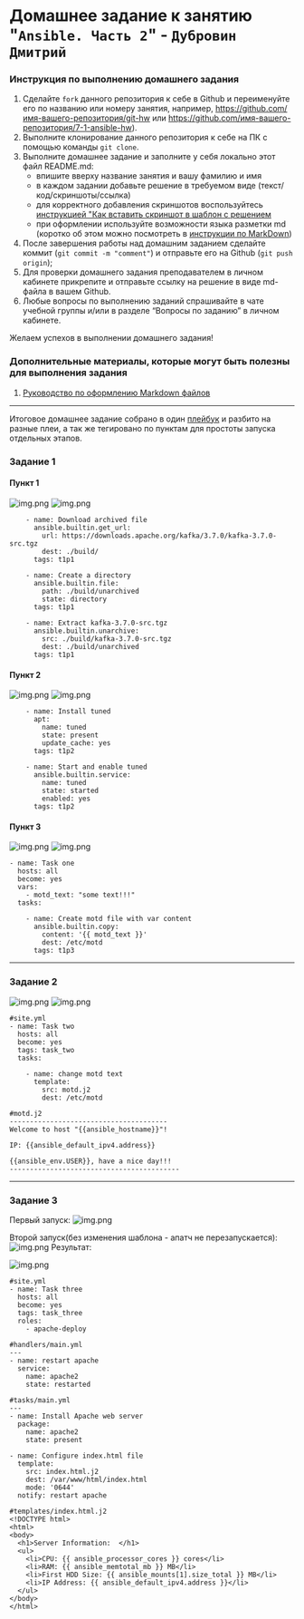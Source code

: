 # Домашнее задание к занятию "`Ansible. Часть 2`" - `Дубровин Дмитрий`


### Инструкция по выполнению домашнего задания

   1. Сделайте `fork` данного репозитория к себе в Github и переименуйте его по названию или номеру занятия, например, https://github.com/имя-вашего-репозитория/git-hw или  https://github.com/имя-вашего-репозитория/7-1-ansible-hw).
   2. Выполните клонирование данного репозитория к себе на ПК с помощью команды `git clone`.
   3. Выполните домашнее задание и заполните у себя локально этот файл README.md:
      - впишите вверху название занятия и вашу фамилию и имя
      - в каждом задании добавьте решение в требуемом виде (текст/код/скриншоты/ссылка)
      - для корректного добавления скриншотов воспользуйтесь [инструкцией "Как вставить скриншот в шаблон с решением](https://github.com/netology-code/sys-pattern-homework/blob/main/screen-instruction.md)
      - при оформлении используйте возможности языка разметки md (коротко об этом можно посмотреть в [инструкции  по MarkDown](https://github.com/netology-code/sys-pattern-homework/blob/main/md-instruction.md))
   4. После завершения работы над домашним заданием сделайте коммит (`git commit -m "comment"`) и отправьте его на Github (`git push origin`);
   5. Для проверки домашнего задания преподавателем в личном кабинете прикрепите и отправьте ссылку на решение в виде md-файла в вашем Github.
   6. Любые вопросы по выполнению заданий спрашивайте в чате учебной группы и/или в разделе “Вопросы по заданию” в личном кабинете.
   
Желаем успехов в выполнении домашнего задания!
   
### Дополнительные материалы, которые могут быть полезны для выполнения задания

1. [Руководство по оформлению Markdown файлов](https://gist.github.com/Jekins/2bf2d0638163f1294637#Code)

---
Итоговое домашнее задание собрано в один [плейбук](site.yml) и разбито на разные плеи,
а так же тегировано по пунктам для простоты запуска отдельных этапов.

### Задание 1
#### Пункт 1
![img.png](img/img1_1_0.png)
![img.png](img/img1_1_1.png)

```
    - name: Download archived file
      ansible.builtin.get_url:
        url: https://downloads.apache.org/kafka/3.7.0/kafka-3.7.0-src.tgz
        dest: ./build/
      tags: t1p1

    - name: Create a directory
      ansible.builtin.file:
        path: ./build/unarchived
        state: directory
      tags: t1p1

    - name: Extract kafka-3.7.0-src.tgz
      ansible.builtin.unarchive:
        src: ./build/kafka-3.7.0-src.tgz
        dest: ./build/unarchived
      tags: t1p1
```
#### Пункт 2


![img.png](img/img1_2_0.png)
![img.png](img/img1_2_1.png)


```
    - name: Install tuned
      apt:
        name: tuned
        state: present
        update_cache: yes
      tags: t1p2

    - name: Start and enable tuned
      ansible.builtin.service:
        name: tuned
        state: started
        enabled: yes
      tags: t1p2

```
#### Пункт 3
![img.png](img/img1_3_0.png)
![img.png](img/img1_3_1.png)

```
- name: Task one
  hosts: all
  become: yes
  vars:
    - motd_text: "some text!!!"
  tasks:
  
    - name: Create motd file with var content
      ansible.builtin.copy:
        content: '{{ motd_text }}'
        dest: /etc/motd
      tags: t1p3
```
---

### Задание 2

![img.png](img/img2_0.png)
![img.png](img/img2_1.png)


```
#site.yml
- name: Task two
  hosts: all
  become: yes
  tags: task_two
  tasks:

    - name: change motd text
      template:
        src: motd.j2
        dest: /etc/motd
   
#motd.j2
---------------------------------------
Welcome to host "{{ansible_hostname}}"!

IP: {{ansible_default_ipv4.address}}

{{ansible_env.USER}}, have a nice day!!!
------------------------------------------
```

---

### Задание 3
Первый запуск:
![img.png](img/img3_1.png)

Второй запуск(без изменения шаблона - апатч не перезапускается):
![img.png](img/img3_2.png)
Результат:

![img.png](img/img3_0.png)

```
#site.yml
- name: Task three
  hosts: all
  become: yes
  tags: task_three
  roles:
    - apache-deploy
    
#handlers/main.yml
---
- name: restart apache
  service:
    name: apache2
    state: restarted

#tasks/main.yml
---
- name: Install Apache web server
  package:
    name: apache2
    state: present

- name: Configure index.html file
  template:
    src: index.html.j2
    dest: /var/www/html/index.html
    mode: '0644'
  notify: restart apache

#templates/index.html.j2
<!DOCTYPE html>
<html>
<body>
  <h1>Server Information:  </h1>
  <ul>
    <li>CPU: {{ ansible_processor_cores }} cores</li>
    <li>RAM: {{ ansible_memtotal_mb }} MB</li>
    <li>First HDD Size: {{ ansible_mounts[1].size_total }} MB</li>
    <li>IP Address: {{ ansible_default_ipv4.address }}</li>
  </ul>
</body>
</html>

```
